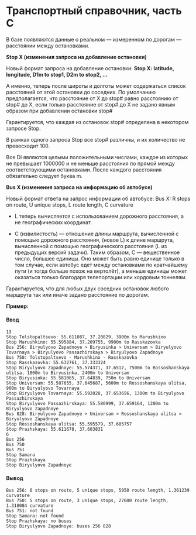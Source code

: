 # Транспортный справочник, часть C

В базе появляются данные о реальном — измеренном по дорогам — расстоянии между остановками.

**Stop X (изменения запроса на добавление остановки)**

Новый формат запроса на добавление остановки: **Stop X: latitude, longitude, D1m to stop1, D2m to stop2, ...**

А именно, теперь после широты и долготы может содержаться список расстояний от этой остановки до соседних. По умолчанию предполагается, что расстояние от X до stop# равно расстоянию от stop# до X, если только расстояние от stop# до X не задано явным образом при добавлении остановки stop#

Гарантируется, что каждая из остановок stop# определена в некотором запросе Stop.

В рамках одного запроса Stop все stop# различны, и их количество не превосходит 100.

Все Di являются целыми положительными числами, каждое из которых не превышает 1000000 и не меньше расстояния по прямой между соответствующими остановками. После каждого расстояния обязательно следует буква m.

**Bus X (изменения запроса на информацию об автобусе)**

Новый формат ответа на запрос информации об автобусе: Bus X: R stops on route, U unique stops, L route length, C curvature

* L теперь вычисляется с использованием дорожного расстояния, а не географических координат.

* C (извилистость) — отношение длины маршрута, вычисленной с помощью дорожного расстояния, (новое L) к длине маршрута, вычисленной с помощью географического расстояния (L из предыдущих версий задачи). Таким образом, C — вещественное число, большее единицы. Оно может быть равно единице только в том случае, если автобус едет между остановками по кратчайшему пути (и тогда больше похож на вертолёт), а меньше единицы может оказаться только благодаря телепортации или хордовым тоннелям.

Гарантируется, что для любых двух соседних остановок любого маршрута так или иначе задано расстояние по дорогам.  

**Пример:**

#### Ввод

    13
    Stop Tolstopaltsevo: 55.611087, 37.20829, 3900m to Marushkino
    Stop Marushkino: 55.595884, 37.209755, 9900m to Rasskazovka
    Bus 256: Biryulyovo Zapadnoye > Biryusinka > Universam > Biryulyovo Tovarnaya > Biryulyovo Passazhirskaya > Biryulyovo Zapadnoye
    Bus 750: Tolstopaltsevo - Marushkino - Rasskazovka
    Stop Rasskazovka: 55.632761, 37.333324
    Stop Biryulyovo Zapadnoye: 55.574371, 37.6517, 7500m to Rossoshanskaya ulitsa, 1800m to Biryusinka, 2400m to Universam
    Stop Biryusinka: 55.581065, 37.64839, 750m to Universam
    Stop Universam: 55.587655, 37.645687, 5600m to Rossoshanskaya ulitsa, 900m to Biryulyovo Tovarnaya
    Stop Biryulyovo Tovarnaya: 55.592028, 37.653656, 1300m to Biryulyovo Passazhirskaya
    Stop Biryulyovo Passazhirskaya: 55.580999, 37.659164, 1200m to Biryulyovo Zapadnoye
    Bus 828: Biryulyovo Zapadnoye > Universam > Rossoshanskaya ulitsa > Biryulyovo Zapadnoye
    Stop Rossoshanskaya ulitsa: 55.595579, 37.605757
    Stop Prazhskaya: 55.611678, 37.603831
    6
    Bus 256
    Bus 750
    Bus 751
    Stop Samara
    Stop Prazhskaya
    Stop Biryulyovo Zapadnoye

#### Вывод

    Bus 256: 6 stops on route, 5 unique stops, 5950 route length, 1.361239 curvature
    Bus 750: 5 stops on route, 3 unique stops, 27600 route length, 1.318084 curvature
    Bus 751: not found
    Stop Samara: not found
    Stop Prazhskaya: no buses
    Stop Biryulyovo Zapadnoye: buses 256 828

